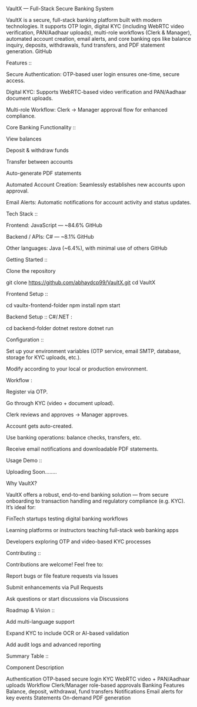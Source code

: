 VaultX — Full-Stack Secure Banking System

VaultX is a secure, full-stack banking platform built with modern technologies. It supports OTP login, digital KYC (including WebRTC video verification, PAN/Aadhaar uploads), multi-role workflows (Clerk & Manager), automated account creation, email alerts, and core banking ops like balance inquiry, deposits, withdrawals, fund transfers, and PDF statement generation.
GitHub

Features ::

Secure Authentication: OTP-based user login ensures one-time, secure access.

Digital KYC: Supports WebRTC-based video verification and PAN/Aadhaar document uploads.

Multi-role Workflow: Clerk → Manager approval flow for enhanced compliance.

Core Banking Functionality ::

View balances

Deposit & withdraw funds

Transfer between accounts

Auto-generate PDF statements

Automated Account Creation: Seamlessly establishes new accounts upon approval.

Email Alerts: Automatic notifications for account activity and status updates.

Tech Stack ::

Frontend: JavaScript — ~84.6%
GitHub

Backend / APIs: C# — ~8.1%
GitHub

Other languages: Java (~6.4%), with minimal use of others
GitHub

Getting Started ::

Clone the repository

git clone https://github.com/abhaydcp99/VaultX.git
cd VaultX


Frontend Setup ::

cd vaultx-frontend-folder
npm install
npm start


Backend Setup :: C#/.NET :

cd backend-folder
dotnet restore
dotnet run


Configuration ::

Set up your environment variables (OTP service, email SMTP, database, storage for KYC uploads, etc.).

Modify according to your local or production environment.

Workflow :

Register via OTP.

Go through KYC (video + document upload).

Clerk reviews and approves → Manager approves.

Account gets auto-created.

Use banking operations: balance checks, transfers, etc.

Receive email notifications and downloadable PDF statements.

Usage Demo ::

Uploading Soon........

Why VaultX?

VaultX offers a robust, end-to-end banking solution — from secure onboarding to transaction handling and regulatory compliance (e.g. KYC). It’s ideal for:

FinTech startups testing digital banking workflows

Learning platforms or instructors teaching full-stack web banking apps

Developers exploring OTP and video-based KYC processes

Contributing ::

Contributions are welcome! Feel free to:

Report bugs or file feature requests via Issues

Submit enhancements via Pull Requests

Ask questions or start discussions via Discussions

Roadmap & Vision ::

Add multi-language support

Expand KYC to include OCR or AI-based validation

Add audit logs and advanced reporting



Summary Table ::

Component	                 Description

Authentication	         OTP-based secure login
KYC              	       WebRTC video + PAN/Aadhaar uploads
Workflow	               Clerk/Manager role-based approvals
Banking Features	       Balance, deposit, withdrawal, fund transfers
Notifications	           Email alerts for key events
Statements	             On-demand PDF generation
